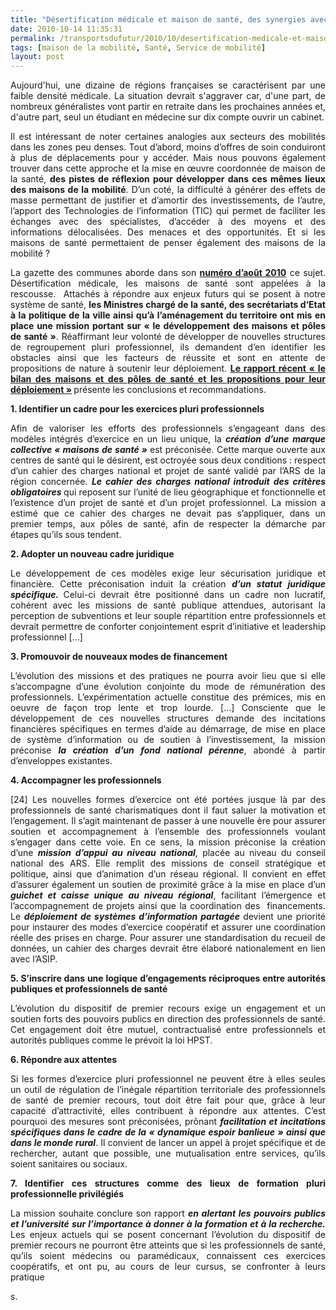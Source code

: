 ```yaml
---
title: "Désertification médicale et maison de santé, des synergies avec les transports ?"
date: 2010-10-14 11:35:31
permalink: /transportsdufutur/2010/10/desertification-medicale-et-maison-de-sante-des-synergies-avec-les-transports.html
tags: [maison de la mobilité, Santé, Service de mobilité]
layout: post
---
```


<p style="text-align: justify">Aujourd'hui, une dizaine de régions françaises se caractérisent par une faible densité médicale. La situation devrait s'aggraver car, d'une part, de nombreux généralistes vont partir en retraite dans les prochaines années et, d'autre part, seul un étudiant en médecine sur dix compte ouvrir un cabinet.</p> <p style="text-align: justify">Il est intéressant de noter certaines analogies aux secteurs des mobilités dans les zones peu denses. Tout d’abord, moins d’offres de soin conduiront à plus de déplacements pour y accéder. Mais nous pouvons également trouver dans cette approche et la mise en œuvre coordonnée de maison de la santé, <strong>des pistes de réflexion pour développer dans ces mêmes lieux des maisons de la mobilité</strong>. D’un coté, la difficulté à générer des effets de masse permettant de justifier et d’amortir des investissements, de l’autre, l’apport des Technologies de l’information (TIC) qui permet de faciliter les échanges avec des spécialistes, d’accéder à des moyens et des informations délocalisées. Des menaces et des opportunités. Et si les maisons de santé permettaient de penser également des maisons de la mobilité ?</p> <p style="text-align: justify">La gazette des communes aborde dans son <strong><a href="http://www.lagazettedescommunes.com/sommaire/2041.pdf">numéro d’août 2010</a></strong> ce sujet. Désertification médicale, les maisons de santé sont appelées à la rescousse.  Attachés à répondre aux enjeux futurs qui se posent à notre système de santé, <strong>les Ministres chargé de la santé, des secrétariats d’Etat à la politique de la ville ainsi qu’à l’aménagement du territoire ont mis en place une mission portant sur « le développement des maisons et pôles de santé »</strong>. Réaffirmant leur volonté de développer de nouvelles structures de regroupement pluri professionnel, ils demandent d’en identifier les obstacles ainsi que les facteurs de réussite et sont en attente de propositions de nature à soutenir leur déploiement. <strong><a href="https://gabrielplassat.github.io/transportsdufutur/wp-content/uploads/sites/6/2010/10/0000.pdf">Le rapport récent « le bilan des maisons et des pôles de santé et les propositions pour leur déploiement »</a> </strong>présente les conclusions et recommandations. </p>  <!--more-->   <p style="text-align: justify"><strong>1. Identifier un cadre pour les exercices pluri professionnels</strong></p> <p style="text-align: justify">Afin de valoriser les efforts des professionnels s’engageant dans des modèles intégrés d’exercice en un lieu unique, la <strong><em>création d’une marque collective « maisons de santé » </em></strong>est préconisée. Cette marque ouverte aux centres de santé qui le désirent, est octroyée sous deux conditions : respect d’un cahier des charges national et projet de santé validé par l’ARS de la région concernée. <strong><em>Le cahier des charges national introduit des critères obligatoires </em></strong>qui reposent sur l’unité de lieu géographique et fonctionnelle et l’existence d’un projet de santé et d’un projet professionnel. La mission a estimé que ce cahier des charges ne devait pas s’appliquer, dans un premier temps, aux pôles de santé, afin de respecter la démarche par étapes qu’ils sous tendent.</p> <p style="text-align: justify"><strong>2. Adopter un nouveau cadre juridique</strong></p> <p style="text-align: justify">Le développement de ces modèles exige leur sécurisation juridique et financière. Cette préconisation induit la création <strong><em>d’un statut juridique spécifique. </em></strong>Celui-ci devrait être positionné dans un cadre non lucratif, cohérent avec les missions de santé publique attendues, autorisant la perception de subventions et leur souple répartition entre professionnels et devrait permettre de conforter conjointement esprit d’initiative et leadership professionnel […]</p> <p style="text-align: justify"><strong>3. Promouvoir de nouveaux modes de financement</strong></p> <p style="text-align: justify">L’évolution des missions et des pratiques ne pourra avoir lieu que si elle s’accompagne d’une évolution conjointe du mode de rémunération des professionnels. L’expérimentation actuelle constitue des prémices, mis en oeuvre de façon trop lente et trop lourde. […] Consciente que le développement de ces nouvelles structures demande des incitations financières spécifiques en termes d’aide au démarrage, de mise en place de système d’information ou de soutien à l’investissement, la mission préconise <strong><em>la création d’un fond national pérenne</em></strong>, abondé à partir d’enveloppes existantes.</p> <p style="text-align: justify"><strong>4. Accompagner les professionnels</strong></p> <p style="text-align: justify">[24] Les nouvelles formes d’exercice ont été portées jusque là par des professionnels de santé charismatiques dont il faut saluer la motivation et l’engagement. Il s’agit maintenant de passer à une nouvelle ère pour assurer soutien et accompagnement à l’ensemble des professionnels voulant s’engager dans cette voie. En ce sens, la mission préconise la création d’une <strong><em>mission d’appui au niveau national</em></strong>, placée au niveau du conseil national des ARS. Elle remplit des missions de conseil stratégique et politique, ainsi que d’animation d’un réseau régional. Il convient en effet d’assurer également un soutien de proximité grâce à la mise en place d’un <strong><em>guichet et caisse unique au niveau régional</em></strong>, facilitant l’émergence et l’accompagnement de projets ainsi que la coordination des  financements. Le <strong><em>déploiement de systèmes d’information partagée </em></strong>devient une priorité pour instaurer des modes d’exercice coopératif et assurer une coordination réelle des prises en charge. Pour assurer une standardisation du recueil de données, un cahier des charges devrait être élaboré nationalement en lien avec l’ASIP.</p> <p style="text-align: justify"><strong>5. S’inscrire dans une logique d’engagements réciproques entre autorités publiques et professionnels de santé</strong></p> <p style="text-align: justify">L’évolution du dispositif de premier recours exige un engagement et un soutien forts des pouvoirs publics en direction des professionnels de santé. Cet engagement doit être mutuel, contractualisé entre professionnels et autorités publiques comme le prévoit la loi HPST.</p> <p style="text-align: justify"><strong>6. Répondre aux attentes</strong></p> <p style="text-align: justify">Si les formes d’exercice pluri professionnel ne peuvent être à elles seules un outil de régulation de l’inégale répartition territoriale des professionnels de santé de premier recours, tout doit être fait pour que, grâce à leur capacité d’attractivité, elles contribuent à répondre aux attentes. C’est pourquoi des mesures sont préconisées, prônant <strong><em>facilitation et incitations spécifiques dans le cadre de la « dynamique espoir banlieue » ainsi que dans le monde rural</em></strong>. Il convient de lancer un appel à projet spécifique et de rechercher, autant que possible, une mutualisation entre services, qu’ils soient sanitaires ou sociaux.</p> <p style="text-align: justify"><strong>7. Identifier ces structures comme des lieux de formation pluri professionnelle privilégiés</strong></p> <p style="text-align: justify">La mission souhaite conclure son rapport <strong><em>en alertant les pouvoirs publics et l’université sur l’importance à donner à la formation et à la recherche. </em></strong>Les enjeux actuels qui se posent concernant l’évolution du dispositif de premier recours ne pourront être atteints que si les professionnels de santé, qu’ils soient médecins ou paramédicaux, connaissent ces exercices coopératifs, et ont pu, au cours de leur cursus, se confronter à leurs pratique

s.</p>
